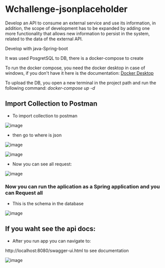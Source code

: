 # Wchallenge-jsonplaceholder

Develop an API to consume an external service and use its information, in addition, the scope of development has to be expanded by adding one more functionality that allows new information to persist in the system, related to the data of the external API.


Develop with java-Spring-boot


It was used PosgretSQL to DB, there is a docker-compose to create


To run the docker compose, you need the docker desktop in case of windows, if you don't have it here is the documentation:
[Docker Desktop]( https://docs.docker.com/docker-for-windows/install/)

To upload the DB, you open a new terminal in the project path and run the following command:
_docker-compose up -d_

## Import Collection to Postman

- To import collection to postman


![image](https://user-images.githubusercontent.com/60399935/116834046-056c1680-ab82-11eb-9780-ab22a87a8954.png)



- then go to where is json


![image](https://user-images.githubusercontent.com/60399935/116834078-22a0e500-ab82-11eb-80c2-c42b0010dd78.png)


![image](https://user-images.githubusercontent.com/60399935/116834142-51b75680-ab82-11eb-8361-6cd8530a8d11.png)



- Now you can see all request:

![image](https://user-images.githubusercontent.com/60399935/116834156-6693ea00-ab82-11eb-8154-11fdb94dd8d6.png)


### Now you can run the aplication as a Spring application and you can Request all



- This is the schema in the database

![image](https://user-images.githubusercontent.com/60399935/116834305-0d788600-ab83-11eb-89a1-75325519d7fd.png)


## If you waht see the api docs:
- After you run app you can navigate to:

http://localhost:8080/swagger-ui.html
 to see documentation

 ![image](https://user-images.githubusercontent.com/60399935/116835854-e3769200-ab89-11eb-81a3-091c676358de.png)
